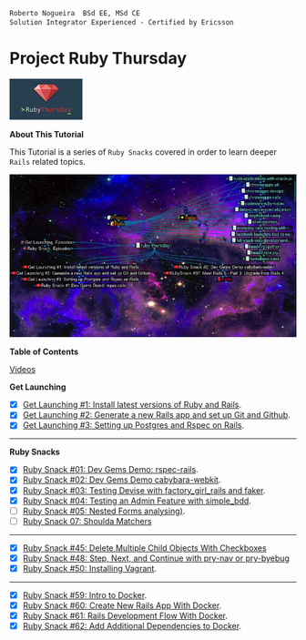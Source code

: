 ```
Roberto Nogueira  BSd EE, MSd CE
Solution Integrator Experienced - Certified by Ericsson
```

# Project Ruby Thursday

![ebook_cover](images/ruby-thursday.png)

**About This Tutorial**

This Tutorial is a series of `Ruby Snacks` covered in order to learn deeper `Rails` related topics.

<img src="images/screenshot.png" style="width: 600px;"/>

**Table of Contents**

[Videos](https://www.youtube.com/channel/UCgbzly83EZoSVjBIf9sNw5A/videos)

__Get Launching__

* [x] [Get Launching #1: Install latest versions of Ruby and Rails](https://www.youtube.com/watch?v=Bw9jfBUQTkc).
* [x] [Get Launching #2: Generate a new Rails app and set up Git and Github](https://www.youtube.com/watch?v=0n7qK75Acl8).
* [x] [Get Launching #3: Setting up Postgres and Rspec on Rails](https://www.youtube.com/watch?v=yOdLXYJHhV8).

---

__Ruby Snacks__

* [x] [Ruby Snack #01: Dev Gems Demo: rspec-rails](https://www.youtube.com/watch?v=fks3yHRYIJs).
* [x] [Ruby Snack #02: Dev Gems Demo cabybara-webkit](https://www.youtube.com/watch?v=0T8bG4Cw60o).
* [x] [Ruby Snack #03: Testing Devise with factory_girl_rails and faker](https://www.youtube.com/watch?v=zS5opOeWFhA).
* [x] [Ruby Snack #04: Testing an Admin Feature with simple_bdd](https://www.youtube.com/watch?v=fWWm7F8GXrg).
* [ ] [Ruby Snack #05: Nested Forms analysing)](https://www.youtube.com/watch?v=jc4oJY_voHE).
* [ ] [Ruby Snack 07: Shoulda Matchers](https://www.youtube.com/watch?v=27NzLFtosXc)

---
* [x] [Ruby Snack #45: Delete Multiple Child Objects With Checkboxes](https://youtu.be/gh4Hr-dsRuY)
* [x] [Ruby Snack #48: Step, Next, and Continue with pry-nav or pry-byebug](https://www.youtube.com/watch?v=C_YMdNwv2fA)
* [x] [Ruby Snack #50: Installing Vagrant](https://www.youtube.com/watch?v=h51_asAs_Zk).

---

* [x] [Ruby Snack #59: Intro to Docker](https://www.youtube.com/watch?v=bRJHdSy-_yg&t=49s).
* [x] [Ruby Snack #60: Create New Rails App With Docker](https://www.youtube.com/watch?v=KH6pcHb6Wug).
* [x] [Ruby Snack #61: Rails Development Flow With Docker](https://www.youtube.com/watch?v=M5YS5_sSwGk&t=8s).
* [x] [Ruby Snack #62: Add Additional Dependencies to Docker](https://www.youtube.com/watch?v=vmjz_I9gAM0).
